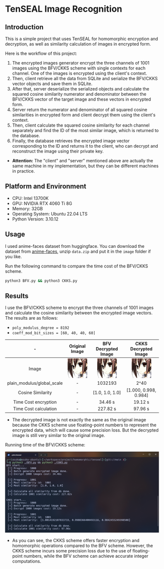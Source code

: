 # TenSEAL Image Recognition

## Introduction

This is a simple project that uses TenSEAL for homomorphic encryption and decryption, as well as similarity calculation of images in encrypted form.

Here is the workflow of this project: 
1. The encrypted images generator encrypt the three channels of 1001 images using the BFV/CKKS scheme with single contexts for each channel. One of the images is encrypted using the client's context. 
2. Then, client retrieve all the data from SQLite and serialize the BFV/CKKS vector objects and save them in SQLite. 
3. After that, server deserialize the serialized objects and calculate the squared cosine similarity numerator and denominator between the BFV/CKKS vector of the target image and these vectors in encrypted form. 
4. Server return the numerator and denominator of all squared cosine similarities in encrypted form and client decrypt them using the client's context. 
5. Then, client calculate the squared cosine similarity for each channel separately and find the ID of the most similar image, which is returned to the database. 
6. Finally, the database retrieves the encrypted image vector corresponding to the ID and returns it to the client, who can decrypt and reconstruct the image using their private key.
- **Attention:** The "client" and "server" mentioned above are actually the same machine in my implementation, but they can be different machines in practice.

## Platform and Environment

- CPU: Intel 13700K
- GPU: NVIDIA RTX 4060 Ti 8G
- Memory: 32GB
- Operating System: Ubuntu 22.04 LTS
- Python Version: 3.10.12

## Usage

I used anime-faces dataset from huggingface. You can download the dataset from [anime-faces](https://huggingface.co/datasets/huggan/anime-faces/tree/main), unzip `data.zip` and put it in the `image` folder if you like.

Run the following command to compare the time cost of the BFV/CKKS scheme.
```bash
python3 BFV.py && python3 CKKS.py
```

## Results

I use the BFV/CKKS scheme to encrypt the three channels of 1001 images and calculate the cosine similarity between the encrypted image vectors. The results are as follows:
- `poly_modulus_degree = 8192`
- `coeff_mod_bit_sizes = [60, 40, 40, 60]`

|-|Original Image|BFV Decrypted Image|CKKS Decrypted Image|
|:---:|:---:|:---:|:---:|
|Image|![](./asset/20769.png)|![](./asset/BFV_decrypted.png)|![](./asset/CKKS_decrypted.png)|
|plain_modulus/global_scale|-|1032193|2^40|
|Cosine Similarity|-|[1.0, 1.0, 1.0]|[1.000, 0.998, 0.984]|
|Time Cost encryption|-|34.46 s|19.12 s|
|Time Cost calculation|-|227.82 s|97.96 s|

- The decrypted image is not exactly the same as the original image because the CKKS scheme use floating-point numbers to represent the encrypted data, which will cause some precision loss. But the decrypted image is still very similar to the original image.

Running time of the BFV/CKKS scheme:

![](./asset/result.png)

- As you can see, the CKKS scheme offers faster encryption and homomorphic operations compared to the BFV scheme. However, the CKKS scheme incurs some precision loss due to the use of floating-point numbers, while the BFV scheme can achieve accurate integer computations.